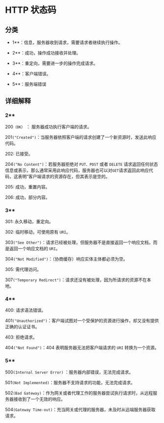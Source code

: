 # HTTP 状态码

## 分类

- 1\*\*：信息，服务器收到请求，需要请求者继续执行操作。

- 2\*\*：成功，操作成功接收并处理。

- 3\*\*：重定向，需要进一步的操作完成请求。

- 4\*\*：客户端错误。

- 5\*\*：服务端错误

## 详细解释

### 2\*\*

200`（OK）` ： 服务器成功执行客户端的请求。

201`("Created")`：当服务器依照客户端的请求创建了一个新资源时，发送此响应代码。

202: 已接受。

204`("No Content")`：若服务器拒绝对 `PUT、POST` 或者 `DELETE` 请求返回任何状态信息或表示，那么通常采用此响应代码，服务器也可以对`GET`请求返回此响应代码，这表明“客户端请求的资源存在，但其表示是空的。

205: 成功，重置内容。

206: 成功，部分内容。

### 3\*\*

301: 永久移动，重定向。

302: 临时移动，可使用原有 `URI`。

303`("See Other")`：请求已经被处理，但服务器不是直接返回一个响应文档，而是返回一个响应文档的 `URI`。

304`("Not Modified")`：（协商缓存）响应实体主体都必须为空。

305: 需代理访问。

307`("Temporary Redirect")`：请求还没有被处理，因为所请求的资源不在本地。

### 4\*\*

400: 请求语法错误。

401`("Unauthorized")`：客户端试图对一个受保护的资源进行操作，却又没有提供正确的认证证书。

403: 拒绝请求。

404`("Not Found")`：404 表明服务器无法把客户端请求的 `URI` 转换为一个资源。

### 5\*\*

500`(Internal Server Error)` ：服务器内部错误，无法完成请求。

501`(Not Implemented)`：服务器不支持请求的功能，无法完成请求。

502`(Bad Gateway)`：作为网关或者代理工作的服务器尝试执行请求时，从远程服务器接收到了一个无效的响应。

504`(Gateway Time-out)`：充当网关或代理的服务器，未及时从远端服务器获取请求。
